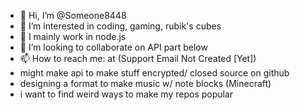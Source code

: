 - 👋 Hi, I’m @Someone8448
- 👀 I’m interested in coding, gaming, rubik's cubes
- 🌱 I mainly work in node.js
- 💞️ I’m looking to collaborate on API part below
- 📫 How to reach me: at (Support Email Not Created [Yet])
- might make api to make stuff encrypted/ closed source on github
- designing a format to make music w/ note blocks (Minecraft)
- i want to find weird ways to make my repos popular

<!---
Someone8448/Someone8448 is a ✨ special ✨ repository because its `README.md` (this file) appears on your GitHub profile.
You can click the Preview link to take a look at your changes.
--->
